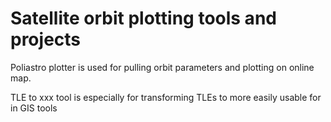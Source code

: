 # Satellite orbit plotting tools and projects

Poliastro plotter is used for pulling orbit parameters and plotting on online map. 

TLE to xxx tool is especially for transforming TLEs to more easily usable for in GIS tools
